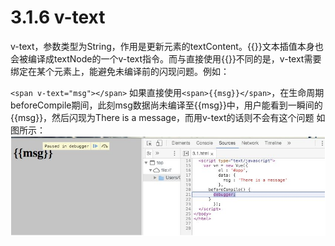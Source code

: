 <!--
 * @Author: zhanglingdi
 * @Date: 2019-12-03 16:34:55
 * @Email: 980583728@qq.com
 * @Company: Sinovatio
 * @version: v0.0.1
 * @LastEditors: zhanglingdi
 * @LastEditTime: 2019-12-03 17:04:35
 * @Description: test
 -->
# 3.1.6 v-text

v-text，参数类型为String，作用是更新元素的textContent。\{\{\}\}文本插值本身也会被编译成textNode的一个v-text指令。而与直接使用\{\{\}\}不同的是，v-text需要绑定在某个元素上，能避免未编译前的闪现问题。例如：

`<span v-text="msg"></span>`
如果直接使用`<span>{{msg}}</span>`，在生命周期beforeCompile期间，此刻msg数据尚未编译至{{msg}}中，用户能看到一瞬间的\{\{msg\}\}，然后闪现为There is a message，而用v-text的话则不会有这个问题
如图所示：
![flash](../../images/image3.png)